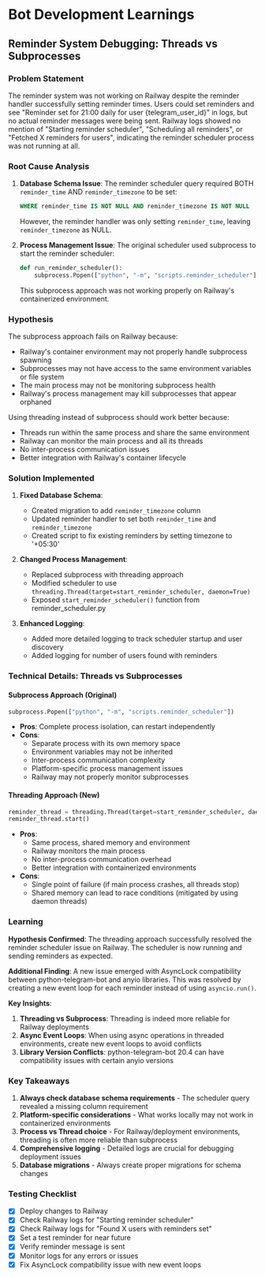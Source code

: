 # Bot Development Learnings

## Reminder System Debugging: Threads vs Subprocesses

### Problem Statement
The reminder system was not working on Railway despite the reminder handler successfully setting reminder times. Users could set reminders and see "Reminder set for 21:00 daily for user {telegram_user_id}" in logs, but no actual reminder messages were being sent. Railway logs showed no mention of "Starting reminder scheduler", "Scheduling all reminders", or "Fetched X reminders for users", indicating the reminder scheduler process was not running at all.

### Root Cause Analysis
1. **Database Schema Issue**: The reminder scheduler query required BOTH `reminder_time` AND `reminder_timezone` to be set:
   ```sql
   WHERE reminder_time IS NOT NULL AND reminder_timezone IS NOT NULL
   ```
   However, the reminder handler was only setting `reminder_time`, leaving `reminder_timezone` as NULL.

2. **Process Management Issue**: The original scheduler used subprocess to start the reminder scheduler:
   ```python
   def run_reminder_scheduler():
       subprocess.Popen(["python", "-m", "scripts.reminder_scheduler"])
   ```
   This subprocess approach was not working properly on Railway's containerized environment.

### Hypothesis
The subprocess approach fails on Railway because:
- Railway's container environment may not properly handle subprocess spawning
- Subprocesses may not have access to the same environment variables or file system
- The main process may not be monitoring subprocess health
- Railway's process management may kill subprocesses that appear orphaned

Using threading instead of subprocess should work better because:
- Threads run within the same process and share the same environment
- Railway can monitor the main process and all its threads
- No inter-process communication issues
- Better integration with Railway's container lifecycle

### Solution Implemented
1. **Fixed Database Schema**: 
   - Created migration to add `reminder_timezone` column
   - Updated reminder handler to set both `reminder_time` and `reminder_timezone`
   - Created script to fix existing reminders by setting timezone to '+05:30'

2. **Changed Process Management**:
   - Replaced subprocess with threading approach
   - Modified scheduler to use `threading.Thread(target=start_reminder_scheduler, daemon=True)`
   - Exposed `start_reminder_scheduler()` function from reminder_scheduler.py

3. **Enhanced Logging**:
   - Added more detailed logging to track scheduler startup and user discovery
   - Added logging for number of users found with reminders

### Technical Details: Threads vs Subprocesses

#### Subprocess Approach (Original)
```python
subprocess.Popen(["python", "-m", "scripts.reminder_scheduler"])
```
- **Pros**: Complete process isolation, can restart independently
- **Cons**: 
  - Separate process with its own memory space
  - Environment variables may not be inherited
  - Inter-process communication complexity
  - Platform-specific process management issues
  - Railway may not properly monitor subprocesses

#### Threading Approach (New)
```python
reminder_thread = threading.Thread(target=start_reminder_scheduler, daemon=True)
reminder_thread.start()
```
- **Pros**: 
  - Same process, shared memory and environment
  - Railway monitors the main process
  - No inter-process communication overhead
  - Better integration with containerized environments
- **Cons**: 
  - Single point of failure (if main process crashes, all threads stop)
  - Shared memory can lead to race conditions (mitigated by using daemon threads)

### Learning
**Hypothesis Confirmed**: The threading approach successfully resolved the reminder scheduler issue on Railway. The scheduler is now running and sending reminders as expected.

**Additional Finding**: A new issue emerged with AsyncLock compatibility between python-telegram-bot and anyio libraries. This was resolved by creating a new event loop for each reminder instead of using `asyncio.run()`.

**Key Insights**:
1. **Threading vs Subprocess**: Threading is indeed more reliable for Railway deployments
2. **Async Event Loops**: When using async operations in threaded environments, create new event loops to avoid conflicts
3. **Library Version Conflicts**: python-telegram-bot 20.4 can have compatibility issues with certain anyio versions

### Key Takeaways
1. **Always check database schema requirements** - The scheduler query revealed a missing column requirement
2. **Platform-specific considerations** - What works locally may not work in containerized environments
3. **Process vs Thread choice** - For Railway/deployment environments, threading is often more reliable than subprocess
4. **Comprehensive logging** - Detailed logs are crucial for debugging deployment issues
5. **Database migrations** - Always create proper migrations for schema changes

### Testing Checklist
- [x] Deploy changes to Railway
- [x] Check Railway logs for "Starting reminder scheduler"
- [x] Check Railway logs for "Found X users with reminders set"
- [x] Set a test reminder for near future
- [x] Verify reminder message is sent
- [x] Monitor logs for any errors or issues
- [x] Fix AsyncLock compatibility issue with new event loops
